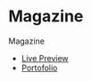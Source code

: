 # Magazine
 Magazine
 <ul>
 <li>
 <a href="https://codringavan.github.io/Magazine/">Live Preview</a>
 </li>
   <li>
 <a href="https://codringavan.github.io/">Portofolio</a>
 </li>
 </ul>